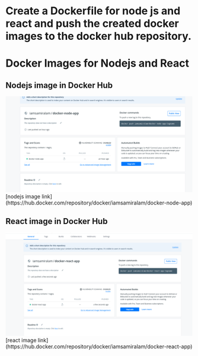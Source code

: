 # Create a Dockerfile for node js and react and push the created docker images to the docker hub repository.

# Docker Images for Nodejs and React

## Nodejs image in Docker Hub

<img src="docker-node-app.png" alt="Nodejs image in Docker Hub" /> 
[nodejs image link](https://hub.docker.com/repository/docker/iamsamiralam/docker-node-app)

## React image in Docker Hub

<img src="docker-react-app.png" alt="React image in Docker Hub" />
[react image link](https://hub.docker.com/repository/docker/iamsamiralam/docker-react-app)
